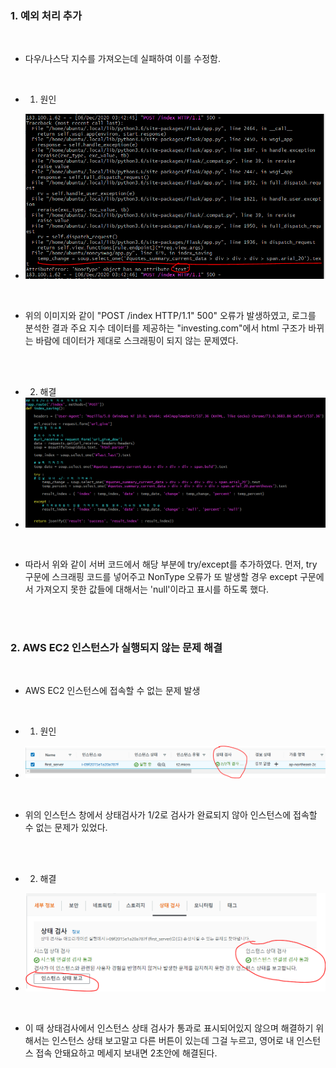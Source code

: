 ### 1. 예외 처리 추가

<br>

  - 다우/나스닥 지수를 가져오는데 실패하여 이를 수정함.
  
  <br>
  
  - 1) 원인
  
  - ![1](https://github.com/Yang-Joon-Ho/jusik/blob/master/%EC%84%A4%EB%AA%85/%EC%9D%B4%EB%AF%B8%EC%A7%80/1206%20flask%20%EC%98%A4%EB%A5%98%20%ED%91%9C%EC%8B%9C.PNG)
  
  <br>
  
  - 위의 이미지와 같이 "POST /index HTTP/1.1" 500" 오류가 발생하였고, 
  로그를 분석한 결과 주요 지수 데이터를 제공하는 "investing.com"에서 html 구조가
  바뀌는 바람에 데이터가 제대로 스크래핑이 되지 않는 문제였다.
  
  <br>
  <br>
  
  - 2) 해결
  - ![2](https://github.com/Yang-Joon-Ho/jusik/blob/master/%EC%84%A4%EB%AA%85/%EC%9D%B4%EB%AF%B8%EC%A7%80/1206%20flask%20%EC%BD%94%EB%93%9C.PNG)
  
  <br>
  
  - 따라서 위와 같이 서버 코드에서  해당 부분에 try/except를 추가하였다. 
  먼저, try 구문에 스크래핑 코드를 넣어주고 NonType 오류가 또 발생할 경우
  except 구문에서 가져오지 못한 값들에 대해서는 'null'이라고 표시를 하도록 했다.
  
<br>
<br>

### 2. AWS EC2 인스턴스가 실행되지 않는 문제 해결

<br>

  - AWS EC2 인스턴스에 접속할 수 없는 문제 발생
  
  <br>
  
  - 1) 원인
  
  - ![3](https://github.com/Yang-Joon-Ho/jusik/blob/master/%EC%84%A4%EB%AA%85/%EC%9D%B4%EB%AF%B8%EC%A7%80/1206%20%EC%9D%B8%EC%8A%A4%ED%84%B4%EC%8A%A4.PNG)
  
  <br>
  
  - 위의 인스턴스 창에서 상태검사가 1/2로 검사가 완료되지 않아 인스턴스에 접속할 수 없는 문제가
  있었다.
  
  <br>
  <br>
  
  - 2) 해결
  
  
  - ![4](https://github.com/Yang-Joon-Ho/jusik/blob/master/%EC%84%A4%EB%AA%85/%EC%9D%B4%EB%AF%B8%EC%A7%80/1206%EC%9D%B8%EC%8A%A4%ED%84%B4%EC%8A%A4%20%EC%83%81%ED%83%9C.PNG)
  
  <br>
  
  - 이 때 상태검사에서 인스턴스 상태 검사가 통과로 표시되어있지 않으며
  해결하기 위해서는 인스턴스 상태 보고말고 다른 버튼이 있는데 그걸 누르고,
  영어로 내 인스턴스 접속 안돼요하고 메세지 보내면 2초안에 해결된다. 
